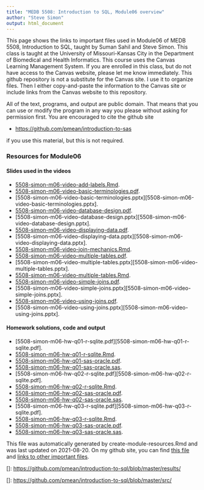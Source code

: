 ```yaml
---
title: "MEDB 5508: Introduction to SQL, Module06 overview"
author: "Steve Simon"
output: html_document
---
```


<!--This file was first created on 2021-07-28.-->

This page shows the links to important files used in Module06 of MEDB 5508, Introduction to SQL, taught by Suman Sahil and Steve Simon. This class is taught at the University of Missouri-Kansas City in the Department of Biomedical and Health Informatics. This course uses the Canvas Learning Management System. If you are enrolled in this class, but do not have access to the Canvas website, please let me know immediately. This github repository is not a substitute for the Canvas site. I use it to organize files. Then I either copy-and-paste the information to the Canvas site or include links from the Canvas website to this repository.

All of the text, programs, and output are public domain. That means that you can use or modify the program in any way you please without asking for permission first. You are encouraged to cite the github site

+ https://github.com/pmean/introduction-to-sas

if you use this material, but this is not required.

### Resources for Module06

#### Slides used in the videos

+ [5508-simon-m06-video-add-labels.Rmd][5508-simon-m06-video-add-labels.Rmd].
+ [5508-simon-m06-video-basic-terminologies.pdf][5508-simon-m06-video-basic-terminologies.pdf].
+ [5508-simon-m06-video-basic-terminologies.pptx][5508-simon-m06-video-basic-terminologies.pptx].
+ [5508-simon-m06-video-database-design.pdf][5508-simon-m06-video-database-design.pdf].
+ [5508-simon-m06-video-database-design.pptx][5508-simon-m06-video-database-design.pptx].
+ [5508-simon-m06-video-displaying-data.pdf][5508-simon-m06-video-displaying-data.pdf].
+ [5508-simon-m06-video-displaying-data.pptx][5508-simon-m06-video-displaying-data.pptx].
+ [5508-simon-m06-video-join-mechanics.Rmd][5508-simon-m06-video-join-mechanics.Rmd].
+ [5508-simon-m06-video-multiple-tables.pdf][5508-simon-m06-video-multiple-tables.pdf].
+ [5508-simon-m06-video-multiple-tables.pptx][5508-simon-m06-video-multiple-tables.pptx].
+ [5508-simon-m06-video-multiple-tables.Rmd][5508-simon-m06-video-multiple-tables.Rmd].
+ [5508-simon-m06-video-simple-joins.pdf][5508-simon-m06-video-simple-joins.pdf].
+ [5508-simon-m06-video-simple-joins.pptx][5508-simon-m06-video-simple-joins.pptx].
+ [5508-simon-m06-video-using-joins.pdf][5508-simon-m06-video-using-joins.pdf].
+ [5508-simon-m06-video-using-joins.pptx][5508-simon-m06-video-using-joins.pptx].

#### Homework solutions, code and output

+ [5508-simon-m06-hw-q01-r-sqlite.pdf][5508-simon-m06-hw-q01-r-sqlite.pdf].
+ [5508-simon-m06-hw-q01-r-sqlite.Rmd][5508-simon-m06-hw-q01-r-sqlite.Rmd].
+ [5508-simon-m06-hw-q01-sas-oracle.pdf][5508-simon-m06-hw-q01-sas-oracle.pdf].
+ [5508-simon-m06-hw-q01-sas-oracle.sas][5508-simon-m06-hw-q01-sas-oracle.sas].
+ [5508-simon-m06-hw-q02-r-sqlite.pdf][5508-simon-m06-hw-q02-r-sqlite.pdf].
+ [5508-simon-m06-hw-q02-r-sqlite.Rmd][5508-simon-m06-hw-q02-r-sqlite.Rmd].
+ [5508-simon-m06-hw-q02-sas-oracle.pdf][5508-simon-m06-hw-q02-sas-oracle.pdf].
+ [5508-simon-m06-hw-q02-sas-oracle.sas][5508-simon-m06-hw-q02-sas-oracle.sas].
+ [5508-simon-m06-hw-q03-r-sqlite.pdf][5508-simon-m06-hw-q03-r-sqlite.pdf].
+ [5508-simon-m06-hw-q03-r-sqlite.Rmd][5508-simon-m06-hw-q03-r-sqlite.Rmd].
+ [5508-simon-m06-hw-q03-sas-oracle.pdf][5508-simon-m06-hw-q03-sas-oracle.pdf].
+ [5508-simon-m06-hw-q03-sas-oracle.sas][5508-simon-m06-hw-q03-sas-oracle.sas].

This file was automatically generated by create-module-resources.Rmd and was last updated on 2021-08-20. On my github site, you can find [this file][thisf] and [links to other important files][mygit].

<!---my git--->
[thisf]: https://github.com/pmean/introduction-to-sql/blob/master/modules/5508-06-resources.md
[mygit]: https://github.com/pmean/introduction-to-sql/blob/master/README.md

<!---pdf_h--->
[5508-simon-m06-video-basic-terminologies.pdf]: https://github.com/pmean/introduction-to-sql/blob/master/results/5508-simon-m06-video-basic-terminologies.pdf
[5508-simon-m06-video-database-design.pdf]: https://github.com/pmean/introduction-to-sql/blob/master/results/5508-simon-m06-video-database-design.pdf
[5508-simon-m06-video-displaying-data.pdf]: https://github.com/pmean/introduction-to-sql/blob/master/results/5508-simon-m06-video-displaying-data.pdf
[5508-simon-m06-video-multiple-tables.pdf]: https://github.com/pmean/introduction-to-sql/blob/master/results/5508-simon-m06-video-multiple-tables.pdf
[5508-simon-m06-video-simple-joins.pdf]: https://github.com/pmean/introduction-to-sql/blob/master/results/5508-simon-m06-video-simple-joins.pdf
[5508-simon-m06-video-using-joins.pdf]: https://github.com/pmean/introduction-to-sql/blob/master/results/5508-simon-m06-video-using-joins.pdf

<!---ppt_v--->
[]: https://github.com/pmean/introduction-to-sql/blob/master/results/

<!---rmd_h--->
[5508-simon-m06-hw-q01-r-sqlite.Rmd]: https://github.com/pmean/introduction-to-sql/blob/master/src/5508-simon-m06-hw-q01-r-sqlite.Rmd
[5508-simon-m06-hw-q02-r-sqlite.Rmd]: https://github.com/pmean/introduction-to-sql/blob/master/src/5508-simon-m06-hw-q02-r-sqlite.Rmd
[5508-simon-m06-hw-q03-r-sqlite.Rmd]: https://github.com/pmean/introduction-to-sql/blob/master/src/5508-simon-m06-hw-q03-r-sqlite.Rmd

<!---rmd_o--->
[]: https://github.com/pmean/introduction-to-sql/blob/master/src/

<!---rmd_v--->
[5508-simon-m06-video-add-labels.Rmd]: https://github.com/pmean/introduction-to-sql/blob/master/src/5508-simon-m06-video-add-labels.Rmd
[5508-simon-m06-video-join-mechanics.Rmd]: https://github.com/pmean/introduction-to-sql/blob/master/src/5508-simon-m06-video-join-mechanics.Rmd
[5508-simon-m06-video-multiple-tables.Rmd]: https://github.com/pmean/introduction-to-sql/blob/master/src/5508-simon-m06-video-multiple-tables.Rmd

<!---sas_h--->
[5508-simon-m06-hw-q01-sas-oracle.sas]: https://github.com/pmean/introduction-to-sql/blob/master/src/5508-simon-m06-hw-q01-sas-oracle.sas
[5508-simon-m06-hw-q02-sas-oracle.sas]: https://github.com/pmean/introduction-to-sql/blob/master/src/5508-simon-m06-hw-q02-sas-oracle.sas
[5508-simon-m06-hw-q03-sas-oracle.sas]: https://github.com/pmean/introduction-to-sql/blob/master/src/5508-simon-m06-hw-q03-sas-oracle.sas

<!---sas_o--->
[5508-simon-m06-hw-q01-sas-oracle.pdf]: https://github.com/pmean/introduction-to-sql/blob/master/src/5508-simon-m06-hw-q01-sas-oracle.pdf
[5508-simon-m06-hw-q02-sas-oracle.pdf]: https://github.com/pmean/introduction-to-sql/blob/master/src/5508-simon-m06-hw-q02-sas-oracle.pdf
[5508-simon-m06-hw-q03-sas-oracle.pdf]: https://github.com/pmean/introduction-to-sql/blob/master/src/5508-simon-m06-hw-q03-sas-oracle.pdf
